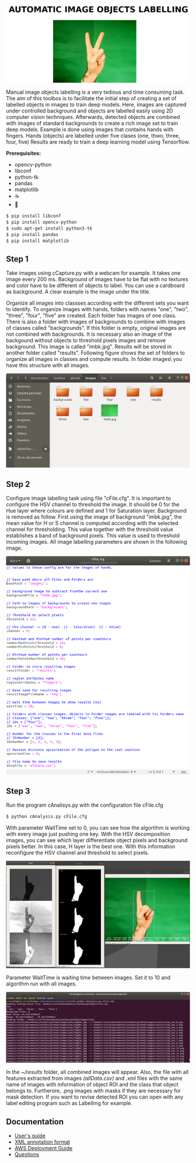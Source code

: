 ![Cover](documentation/cover.png)

Manual image objects labelling is a very tedious and time consuming task. The aim of this toolbox is to facilitate the initial step of creating a set of labelled objects in images to train deep models. Here, images are captured under controlled background and objects are labelled easily using 2D computer vision techniques. Afterwards, detected objects are combined with images of standard backgrounds to create a rich image set to train deep models. 
Example is done using images that contains hands with fingers. Hands (objects) are labelled under five clases (one, thwo, three, four, five)
Results are ready to train a deep learning model using Tensorflow.

**Prerequisites:**
- opencv-python
- libconf
- python-tk
- pandas
- matplotlib
- :coffee: 
- :pizza:

```bash
$ pip install libconf
$ pip install opencv-python
$ sudo apt-get install python3-tk
$ pip install pandas
$ pip install matplotlib
```

## Step 1
Take images using cCapture.py with a webcam for example. It takes one image every 200 ms. Background of images have to be flat with no textures and color have to be different of objects to label. You can use a cardboard as background. A clear example is the image under the title.

Organize all images into classses according with the different sets you want to identify. To organize images with hands, folders with names "one", "two", "three", "four", "five" are created. Each folder has images of one class. There is also a folder with images of backgrounds to combine with images of classes called "backgrounds". If this folder is empty, original images are not combined with backgrounds. It is necessary also an image of the backgound without objects to threshold pixels images and remove background. This image is called "imbk.jpg". Results will be stored in another folder called "results".  Following figure shows the set of folders to organize all images in classes and compute results. In folder images\ you have this structure with all images.

![Folders](documentation/folders.png)

## Step 2
Configure image labelling task using file "cFile.cfg". It is important to configure the HSV channel to threshold the image. It should be 0 for the Hue layer where colours are defined and 1 for Saturation layer. Background is removed as follow. First using the image  of background "imbk.jpg", the mean value for H or S channel is computed according with the selected channel for thresholding. This value together with the threshold value establishes a band of background pixels. This value is used to threshold incoming images. All image labelling parameters are shown in the following image.

![Parameters](documentation/parameters.png)

## Step 3
Run the program cAnalisys.py with the configuration file cFile.cfg

```bash
$ python cAnalysis.py cFile.cfg
```

With parameter WaitTime set to 0, you can see how the algortihm is working with every image just pushing one key. With the HSV decomposition images, you can see which layer differentiate object pixels and background pixels better. In this case, H layer is the best one. With this information reconfigure the HSV channel and threshold to select pixels.

![Algorithm](documentation/algorithm.png)

Parameter WaitTime is waiting time between images. Set it to 10 and algorithm run with all images.

![Results](documentation/results.png)

In the *~/results* folder, all combined images will appear. Also, the file with all features extracted from images *(allData.csv)* and .xml files with the same name of images with information of object ROI and the class that object belongs to. Furtherore, .png images with masks if they are necessary for mask detection. If you want to revise detected ROI you can open with any label editing program such as LabelImg for example.

## Documentation

-   [User's guide](cvat/apps/documentation/user_guide.md)
-   [XML annotation format](cvat/apps/documentation/xml_format.md)
-   [AWS Deployment Guide](cvat/apps/documentation/AWS-Deployment-Guide.md)
-   [Questions](#questions)
